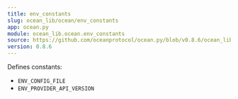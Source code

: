 ```yaml
---
title: env_constants
slug: ocean_lib/ocean/env_constants
app: ocean.py
module: ocean_lib.ocean.env_constants
source: https://github.com/oceanprotocol/ocean.py/blob/v0.8.6/ocean_lib/ocean/env_constants.py
version: 0.8.6
---
```

Defines constants:
- `ENV_CONFIG_FILE`
- `ENV_PROVIDER_API_VERSION`

